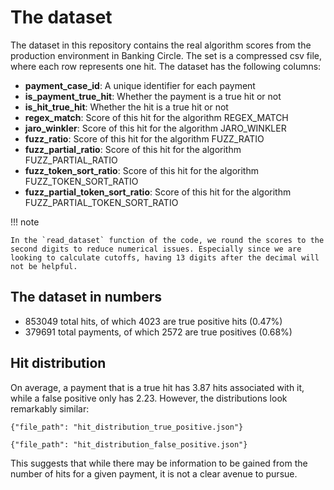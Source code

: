 # The dataset

The dataset in this repository contains the real algorithm scores from the production environment in Banking Circle. The set is a compressed csv file, where each row represents one hit. The dataset has the following columns:

- **payment_case_id**: A unique identifier for each payment
- **is_payment_true_hit**: Whether the payment is a true hit or not
- **is_hit_true_hit**: Whether the hit is a true hit or not
- **regex_match**: Score of this hit for the algorithm REGEX_MATCH
- **jaro_winkler**: Score of this hit for the algorithm JARO_WINKLER
- **fuzz_ratio**: Score of this hit for the algorithm FUZZ_RATIO
- **fuzz_partial_ratio**: Score of this hit for the algorithm FUZZ_PARTIAL_RATIO
- **fuzz_token_sort_ratio**: Score of this hit for the algorithm FUZZ_TOKEN_SORT_RATIO
- **fuzz_partial_token_sort_ratio**: Score of this hit for the algorithm FUZZ_PARTIAL_TOKEN_SORT_RATIO

!!! note

    In the `read_dataset` function of the code, we round the scores to the second digits to reduce numerical issues. Especially since we are looking to calculate cutoffs, having 13 digits after the decimal will not be helpful.


## The dataset in numbers

- 853049 total hits, of which 4023 are true positive hits (0.47%)
- 379691 total payments, of which 2572 are true positives (0.68%)

## Hit distribution

On average, a payment that is a true hit has 3.87 hits associated with it, while a false positive only has 2.23. However, the distributions look remarkably similar:

```plotly
{"file_path": "hit_distribution_true_positive.json"}
```

```plotly
{"file_path": "hit_distribution_false_positive.json"}
```

This suggests that while there may be information to be gained from the number of hits for a given payment, it is not a clear avenue to pursue.
